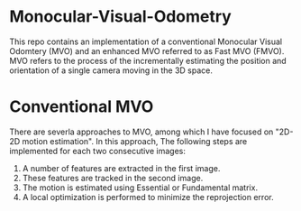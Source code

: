 # Monocular-Visual-Odometry
This repo contains an implementation of a conventional Monocular Visual Odomtery (MVO) and an enhanced MVO referred to as Fast MVO (FMVO). MVO refers to the process of the incrementally estimating the position and orientation of a single camera moving in the 3D space. 

# Conventional MVO
There are severla approaches to MVO, among which I have focused on "2D-2D motion estimation". In this approach, The following steps are implemented for each two consecutive images:
1.  A number of features are extracted in the first image.
2.  These features are tracked in the second image.
3.  The motion is estimated using Essential or Fundamental matrix.
4.  A local optimization is performed to minimize the reprojection error.

